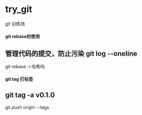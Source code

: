 # try_git
git 训练场

#### git rebase的使用 
管理代码的提交，防止污染
git log --oneline
----------------------
git rebase -i 哈希吗

#### git tag 打标签
git tag -a v0.1.0 
--------------------------
git push origin --tags
